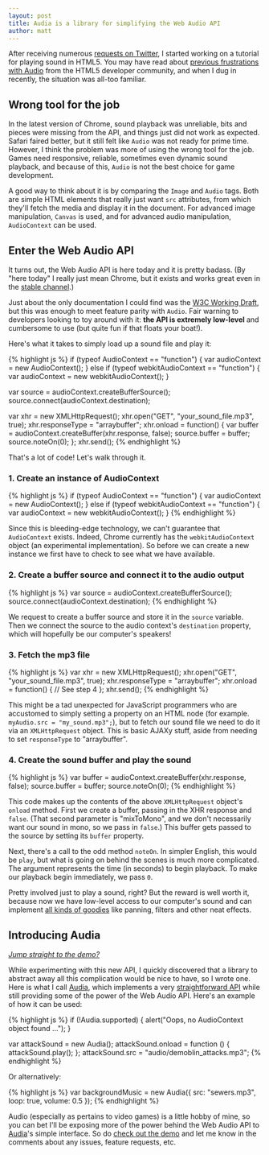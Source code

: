 ```yaml
---
layout: post
title: Audia is a library for simplifying the Web Audio API
author: matt
---
```

After receiving numerous [requests on Twitter][1], I started working on a tutorial for playing sound in HTML5. You may have read about [previous frustrations with Audio][2] from the HTML5 developer community, and when I dug in recently, the situation was all-too familiar.

## Wrong tool for the job

In the latest version of Chrome, sound playback was unreliable, bits and pieces were missing from the API, and things just did not work as expected. Safari faired better, but it still felt like `Audio` was not ready for prime time. However, I think the problem was more of using the wrong tool for the job. Games need responsive, reliable, sometimes even dynamic sound playback, and because of this, `Audio` is not the best choice for game development.

A good way to think about it is by comparing the `Image` and `Audio` tags. Both are simple HTML elements that really just want `src` attributes, from which they'll fetch the media and display it in the document. For advanced image manipulation, `Canvas` is used, and for advanced audio manipulation, `AudioContext` can be used.

## Enter the Web Audio API

It turns out, the Web Audio API is here today and it is pretty badass. (By "here today" I really just mean Chrome, but it exists and works great even in the [stable channel][3].)

Just about the only documentation I could find was the [W3C Working Draft][4], but this was enough to meet feature parity with `Audio`. Fair warning to developers looking to toy around with it: **the API is extremely low-level** and cumbersome to use (but quite fun if that floats your boat!).

Here's what it takes to simply load up a sound file and play it:

{% highlight js %}
if (typeof AudioContext == "function") {
	var audioContext = new AudioContext();
} else if (typeof webkitAudioContext == "function") {
	var audioContext = new webkitAudioContext();
}

var source = audioContext.createBufferSource();
source.connect(audioContext.destination);

var xhr = new XMLHttpRequest();
xhr.open("GET", "your_sound_file.mp3", true);
xhr.responseType = "arraybuffer";
xhr.onload = function() {
	var buffer = audioContext.createBuffer(xhr.response, false);
	source.buffer = buffer;
	source.noteOn(0);
};
xhr.send();
{% endhighlight %}

That's a lot of code! Let's walk through it.

### 1. Create an instance of AudioContext

{% highlight js %}
if (typeof AudioContext == "function") {
	var audioContext = new AudioContext();
} else if (typeof webkitAudioContext == "function") {
	var audioContext = new webkitAudioContext();
}
{% endhighlight %}

Since this is bleeding-edge technology, we can't guarantee that `AudioContext` exists. Indeed, Chrome currently has the `webkitAudioContext` object (an experimental implementation). So before we can create a new instance we first have to check to see what we have available.

### 2. Create a buffer source and connect it to the audio output

{% highlight js %}
var source = audioContext.createBufferSource();
source.connect(audioContext.destination);
{% endhighlight %}

We request to create a buffer source and store it in the `source` variable. Then we connect the source to the audio context's `destination` property, which will hopefully be our computer's speakers!

### 3. Fetch the mp3 file

{% highlight js %}
var xhr = new XMLHttpRequest();
xhr.open("GET", "your_sound_file.mp3", true);
xhr.responseType = "arraybuffer";
xhr.onload = function() {
	// See step 4
};
xhr.send();
{% endhighlight %}

This might be a tad unexpected for JavaScript programmers who are accustomed to simply setting a property on an HTML node (for example. `myAudio.src = "my_sound.mp3";`), but to fetch our sound file we need to do it via an `XMLHttpRequest` object. This is basic AJAXy stuff, aside from needing to set `responseType` to "arraybuffer".

### 4. Create the sound buffer and play the sound

{% highlight js %}
var buffer = audioContext.createBuffer(xhr.response, false);
source.buffer = buffer;
source.noteOn(0);
{% endhighlight %}

This code makes up the contents of the above `XMLHttpRequest` object's `onload` method. First we create a buffer, passing in the XHR response and `false`. (That second parameter is "mixToMono", and we don't necessarily want our sound in mono, so we pass in `false`.) This buffer gets passed to the source by setting its `buffer` property.

Next, there's a call to the odd method `noteOn`. In simpler English, this would be `play`, but what is going on behind the scenes is much more complicated. The argument represents the time (in seconds) to begin playback. To make our playback begin immediately, we pass `0`.

Pretty involved just to play a sound, right? But the reward is well worth it, because now we have low-level access to our computer's sound and can implement [all kinds of goodies][5] like panning, filters and other neat effects.

## Introducing Audia

_[Jump straight to the demo?][6]_

While experimenting with this new API, I quickly discovered that a library to abstract away all this complication would be nice to have, so I wrote one. Here is what I call [Audia][7], which implements a very [straightforward API][8] while still providing some of the power of the Web Audio API. Here's an example of how it can be used:

{% highlight js %}
if (!Audia.supported) {
	alert("Oops, no AudioContext object found ...");
}

var attackSound = new Audia();
attackSound.onload = function () {
	attackSound.play();
};
attackSound.src = "audio/demoblin_attacks.mp3";
{% endhighlight %}

Or alternatively:

{% highlight js %}
var backgroundMusic = new Audia({
	src: "sewers.mp3",
	loop: true,
	volume: 0.5
});
{% endhighlight %}

Audio (especially as pertains to video games) is a little hobby of mine, so you can bet I'll be exposing more of the power behind the Web Audio API to [Audia][7]'s simple interface. So do [check out the demo][6] and let me know in the comments about any issues, feature requests, etc.

[1]: https://twitter.com/#!/lostdecadegames
[2]: http://www.phoboslab.org/log/2011/03/the-state-of-html5-audio
[3]: http://www.chromium.org/getting-involved/dev-channel
[4]: https://dvcs.w3.org/hg/audio/raw-file/tip/webaudio/specification.html
[5]: http://chromium.googlecode.com/svn/trunk/samples/audio/
[6]: /demos/audia/examples/
[7]: https://github.com/lostdecade/audia
[8]: https://github.com/lostdecade/audia#readme
